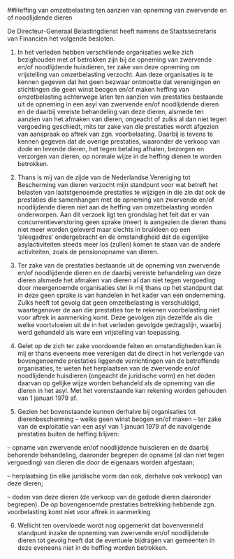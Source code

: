 <meta http-equiv='Content-Type' content='text/html; charset=utf-8' />

##Heffing van omzetbelasting ten aanzien van opneming van zwervende en of noodlijdende dieren

De Directeur-Generaal Belastingdienst heeft namens de Staatssecretaris van Financiën het volgende besloten.     

1. In het verleden hebben verschillende organisaties welke zich bezighouden met of betrokken zijn bij de opneming van zwervende en/of noodlijdende huisdieren, ter zake van deze opneming om vrijstelling van omzetbelasting verzocht. Aan deze organisaties is te kennen gegeven dat het geen bezwaar ontmoette dat verenigingen en stichtingen die geen winst beogen en/of maken heffing van omzetbelasting achterwege laten ten aanzien van prestaties bestaande uit de opneming in een asyl van zwervende en/of noodlijdende dieren en de daarbij vereiste behandeling van deze dieren, alsmede ten aanzien van het afmaken van dieren, ongeacht of zulks al dan niet tegen vergoeding geschiedt, mits ter zake van die prestaties wordt afgezien van aanspraak op aftrek van zgn. voorbelasting. Daarbij is tevens te kennen gegeven dat de overige prestaties, waaronder de verkoop van dode en levende dieren, het tegen betaling afhalen, bezorgen en verzorgen van dieren, op normale wijze in de heffing dienen te worden betrokken.  

2. Thans is mij van de zijde van de Nederlandse Vereniging tot Bescherming van dieren verzocht mijn standpunt voor wat betreft het belasten van laatstgenoemde prestaties te wijzigen in die zin dat ook de prestaties die samenhangen met de opneming van zwervende en/of noodlijdende dieren niet aan de heffing van omzetbelasting worden onderworpen. Aan dit verzoek ligt ten grondslag het feit dat er van concurrentieverstoring geen sprake (meer) is aangezien de dieren thans niet meer worden geleverd maar slechts in bruikleen op een ‘pleegadres’ ondergebracht en de omstandigheid dat de eigenlijke asylactiviteiten steeds meer los (zullen) komen te staan van de andere activiteiten, zoals de pensionopname van dieren.  

3. Ter zake van de prestaties bestaande uit de opneming van zwervende en/of noodlijdende dieren en de daarbij vereiste behandeling van deze dieren alsmede het afmaken van dieren al dan niet tegen vergoeding door meergenoemde organisaties stel ik mij thans op het standpunt dat in deze geen sprake is van handelen in het kader van een onderneming. Zulks heeft tot gevolg dat geen omzetbelasting is verschuldigd, waartegenover de aan die prestaties toe te rekenen voorbelasting niet voor aftrek in aanmerking komt. Deze gevolgen zijn dezelfde als die welke voortvloeien uit de in het verleden gevolgde gedragslijn, waarbij werd gehandeld als ware een vrijstelling van toepassing.  

4. Gelet op de zich ter zake voordoende feiten en omstandigheden kan ik mij er thans eveneens mee verenigen dat de direct in het verlengde van bovengenoemde prestaties liggende verrichtingen van de betreffende organisaties, te weten het herplaatsen van de zwervende en/of noodlijdende huisdieren (ongeacht de juridische vorm) en het doden daarvan op gelijke wijze worden behandeld als de opneming van die dieren in het asyl. Met het vorenstaande kan rekening worden gehouden van 1 januari 1979 af.  

5. Gezien het bovenstaande kunnen derhalve bij organisaties tot dierenbescherming – welke geen winst beogen en/of maken – ter zake van de exploitatie van een asyl van 1 januari 1979 af de navolgende prestaties buiten de heffing blijven: 

– opname van zwervende en/of noodlijdende huisdieren en de daarbij behorende behandeling, daaronder begrepen de opname (al dan niet tegen vergoeding) van dieren die door de eigenaars worden afgestaan;  

– herplaatsing (in elke juridische vorm dan ook, derhalve ook verkoop) van deze dieren;  

– doden van deze dieren (de verkoop van de gedode dieren daaronder begrepen).   De op bovengenoemde prestaties betrekking hebbende zgn. voorbelasting komt niet voor aftrek in aanmerking  

6. Wellicht ten overvloede wordt nog opgemerkt dat bovenvermeld standpunt inzake de opneming van zwervende en/of noodlijdende dieren tot gevolg heeft dat de eventuele bijdragen van gemeenten in deze eveneens niet in de heffing worden betrokken.      
